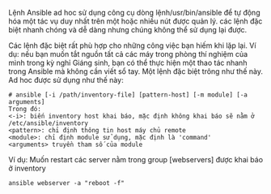 Lệnh Ansible ad hoc sử dụng công cụ dòng lệnh/usr/bin/ansible để tự động hóa một tác vụ duy nhất trên một hoặc nhiều nút được quản lý. các lệnh đặc biệt nhanh chóng và dễ dàng nhưng chúng không thể sử dụng lại được. 

Các lệnh đặc biệt rất phù hợp cho những công việc bạn hiếm khi lặp lại. Ví dụ: nếu bạn muốn tắt nguồn tất cả các máy trong phòng thí nghiệm của mình trong kỳ nghỉ Giáng sinh, bạn có thể thực hiện một thao tác nhanh trong Ansible mà không cần viết sổ tay. Một lệnh đặc biệt trông như thế này. Ad hoc được sử dụng như thế này:
```
# ansible [-i /path/inventory-file] [pattern-host] [-m module] [-a arguments]
Trong đó:
<-i>: biến inventory host khai báo, mặc định không khai báo sẽ nằm ở /etc/ansible/inventory
<pattern>: chỉ định thông tin host máy chủ remote
<module>: chỉ định module sử dụng, mặc định là 'command'
<arguments> truyền tham số của module
```
Ví dụ: Muốn restart các server nằm trong group [webservers] được khai báo ở inventory
```
ansible webserver -a "reboot -f"
```
